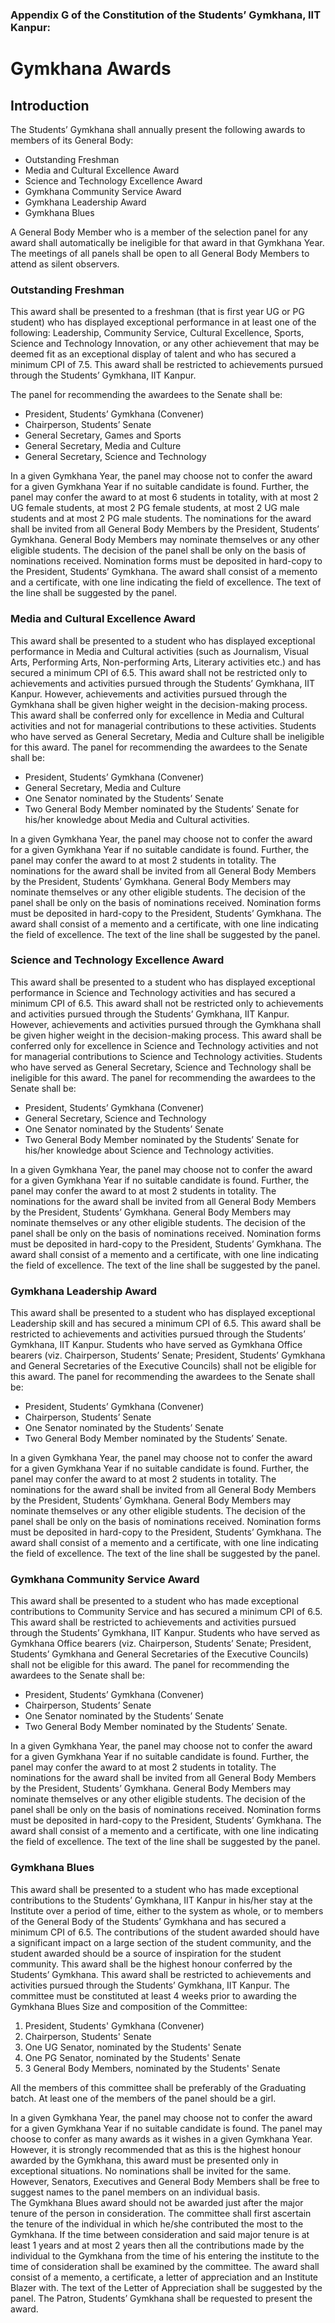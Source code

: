 ### Appendix G of the Constitution of the Students’ Gymkhana, IIT Kanpur:
# Gymkhana Awards
## Introduction
The Students’ Gymkhana shall annually present the following awards to members of its General Body:
 - Outstanding Freshman
 - Media and Cultural Excellence Award
 - Science and Technology Excellence Award
 - Gymkhana Community Service Award
 - Gymkhana Leadership Award
 - Gymkhana Blues

A General Body Member who is a member of the selection panel for any award shall automatically be ineligible for that award in that Gymkhana Year.
The meetings of all panels shall be open to all General Body Members to attend as silent observers.

### Outstanding Freshman
This award shall be presented to a freshman (that is first year UG or PG student) who has displayed exceptional performance in at least one of the following: Leadership, Community Service, Cultural Excellence, Sports, Science and Technology Innovation, or any other achievement that may be deemed fit as an exceptional display of talent and who has secured a minimum CPI of 7.5.
This award shall be restricted to achievements pursued through the Students’ Gymkhana, IIT Kanpur.

The panel for recommending the awardees to the Senate shall be:
 - President, Students’ Gymkhana (Convener)
 - Chairperson, Students’ Senate
 - General Secretary, Games and Sports 
 - General Secretary, Media and Culture
 - General Secretary, Science and Technology 

In a given Gymkhana Year, the panel may choose not to confer the award for a given Gymkhana Year if no suitable candidate is found. Further, the panel may confer the award to at most 6 students in totality, with at most 2 UG female students, at most 2 PG female students, at most 2 UG male students and at most 2 PG male students. 
The nominations for the award shall be invited from all General Body Members by the President, Students’ Gymkhana. General Body Members may nominate themselves or any other eligible students. The decision of the panel shall be only on the basis of nominations received.
Nomination forms must be deposited in hard-copy to the President, Students’ Gymkhana.
The award shall consist of a memento and a certificate, with one line indicating the field of excellence. The text of the line shall be suggested by the panel.

### Media and Cultural Excellence Award
This award shall be presented to a student who has displayed exceptional performance in Media and Cultural activities (such as Journalism, Visual Arts, Performing Arts, Non-performing Arts, Literary activities etc.) and has secured a minimum CPI of 6.5.
This award shall not be restricted only to achievements and activities pursued through the Students’ Gymkhana, IIT Kanpur. However, achievements and activities pursued through the Gymkhana shall be given higher weight in the decision-making process.
This award shall be conferred only for excellence in Media and Cultural activities and not for managerial contributions to these activities.
Students who have served as General Secretary, Media and Culture shall be ineligible for this award.
The panel for recommending the awardees to the Senate shall be:
 - President, Students’ Gymkhana (Convener)
 - General Secretary, Media and Culture 
 - One Senator nominated by the Students’ Senate
 - Two General Body Member nominated by the Students’ Senate for his/her knowledge about Media and Cultural activities.

In a given Gymkhana Year, the panel may choose not to confer the award for a given Gymkhana Year if no suitable candidate is found. Further, the panel may confer the award to at most 2 students in totality.
The nominations for the award shall be invited from all General Body Members by the President, Students’ Gymkhana. General Body Members may nominate themselves or any other eligible students. The decision of the panel shall be only on the basis of nominations received.
Nomination forms must be deposited in hard-copy to the President, Students’ Gymkhana.
The award shall consist of a memento and a certificate, with one line indicating the field of excellence. The text of the line shall be suggested by the panel.

### Science and Technology Excellence Award
This award shall be presented to a student who has displayed exceptional performance in Science and Technology activities and has secured a minimum CPI of 6.5.
This award shall not be restricted only to achievements and activities pursued through the Students’ Gymkhana, IIT Kanpur. However, achievements and activities pursued through the Gymkhana shall be given higher weight in the decision-making process.
This award shall be conferred only for excellence in Science and Technology activities and not for managerial contributions to Science and Technology activities.
Students who have served as General Secretary, Science and Technology  shall be ineligible for this award.
The panel for recommending the awardees to the Senate shall be:
 - President, Students’ Gymkhana (Convener)
 - General Secretary, Science and Technology 
 - One Senator nominated by the Students’ Senate
 - Two General Body Member nominated by the Students’ Senate for his/her knowledge about Science and Technology activities.

In a given Gymkhana Year, the panel may choose not to confer the award for a given Gymkhana Year if no suitable candidate is found. Further, the panel may confer the award to at most 2 students in totality. 
The nominations for the award shall be invited from all General Body Members by the President, Students’ Gymkhana. General Body Members may nominate themselves or any other eligible students. The decision of the panel shall be only on the basis of nominations received.
Nomination forms must be deposited in hard-copy to the President, Students’ Gymkhana.
The award shall consist of a memento and a certificate, with one line indicating the field of excellence. The text of the line shall be suggested by the panel.

### Gymkhana Leadership Award
This award shall be presented to a student who has displayed exceptional Leadership skill and has secured a minimum CPI of 6.5.
This award shall be restricted to achievements and activities pursued through the Students’ Gymkhana, IIT Kanpur. 
Students who have served as Gymkhana Office bearers (viz. Chairperson, Students’ Senate; President, Students’ Gymkhana and General Secretaries of the Executive Councils) shall not be eligible for this award.
The panel for recommending the awardees to the Senate shall be:
 - President, Students’ Gymkhana (Convener)
 - Chairperson, Students’ Senate
 - One Senator nominated by the Students’ Senate
 - Two General Body Member nominated by the Students’ Senate.

In a given Gymkhana Year, the panel may choose not to confer the award for a given Gymkhana Year if no suitable candidate is found. Further, the panel may confer the award to at most 2 students in totality. 
The nominations for the award shall be invited from all General Body Members by the President, Students’ Gymkhana. General Body Members may nominate themselves or any other eligible students. The decision of the panel shall be only on the basis of nominations received.
Nomination forms must be deposited in hard-copy to the President, Students’ Gymkhana.
The award shall consist of a memento and a certificate, with one line indicating the field of excellence. The text of the line shall be suggested by the panel.

### Gymkhana Community Service Award
This award shall be presented to a student who has made exceptional contributions to Community Service and has secured a minimum CPI of 6.5.
This award shall be restricted to achievements and activities pursued through the Students’ Gymkhana, IIT Kanpur. 
Students who have served as Gymkhana Office bearers (viz. Chairperson, Students’ Senate; President, Students’ Gymkhana and General Secretaries of the Executive Councils) shall not be eligible for this award.
The panel for recommending the awardees to the Senate shall be:
 - President, Students’ Gymkhana (Convener)
 - Chairperson, Students’ Senate
 - One Senator nominated by the Students’ Senate
 - Two General Body Member nominated by the Students’ Senate.

In a given Gymkhana Year, the panel may choose not to confer the award for a given Gymkhana Year if no suitable candidate is found. Further, the panel may confer the award to at most 2 students in totality. 
The nominations for the award shall be invited from all General Body Members by the President, Students’ Gymkhana. General Body Members may nominate themselves or any other eligible students. The decision of the panel shall be only on the basis of nominations received.
Nomination forms must be deposited in hard-copy to the President, Students’ Gymkhana.
The award shall consist of a memento and a certificate, with one line indicating the field of excellence. The text of the line shall be suggested by the panel.
### Gymkhana Blues  
This award shall be presented to a student who has made exceptional contributions to the Students’ Gymkhana, IIT Kanpur in his/her stay at the Institute over a period of time, either to the system as whole, or to members of the General Body of the Students’ Gymkhana and has secured a minimum CPI of 6.5. The contributions of the student awarded should have a significant impact on a large section of the student community, and the student awarded should be a source of inspiration for the student community.
This award shall be the highest honour conferred by the Students’ Gymkhana.
This award shall be restricted to achievements and activities pursued through the Students’ Gymkhana, IIT Kanpur. 
The committee must be constituted at least 4 weeks prior to awarding the
Gymkhana Blues
Size and composition of the Committee: 
1. President, Students' Gymkhana (Convener)
2. Chairperson, Students' Senate 
3. One UG Senator, nominated by the Students' Senate
4. One PG Senator, nominated by the Students' Senate 
5.  3 General Body Members, nominated by the Students' Senate 

All the members of this committee shall be preferably of the Graduating batch. At least one of the members of the panel should be a girl.

In a given Gymkhana Year, the panel may choose not to confer the award for a given Gymkhana Year if no suitable candidate is found. The panel may choose to confer as many awards as it wishes in a given Gymkhana Year. However, it is strongly recommended that as this is the highest honour awarded by the Gymkhana, this award must be presented only in exceptional situations.
No nominations shall be invited for the same. However, Senators, Executives and General Body Members shall be free to suggest names to the panel members on an individual basis.  
The Gymkhana Blues award should not be awarded just after the major tenure of the person in consideration.
The committee shall first ascertain the tenure of the individual in which he/she contributed the most to the Gymkhana. If the time between consideration and said major tenure is at least 1 years and at most 2 years then all the contributions made by the individual to the Gymkhana from the time of his entering the institute to the time of consideration shall be examined by the committee.
The award shall consist of a memento, a certificate, a letter of appreciation and an Institute Blazer with. The text of the Letter of Appreciation shall be suggested by the panel. The Patron, Students’ Gymkhana shall be requested to present the award.
